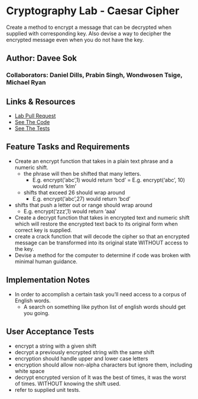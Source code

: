 # Cryptography Lab - Caesar Cipher

Create a method to encrypt a message that can be decrypted when supplied with corresponding key. Also devise a way to decipher the encrypted message even when you do not have the key.

## Author: Davee Sok

### Collaborators: Daniel Dills, Prabin Singh, Wondwosen Tsige, Michael Ryan

## Links & Resources

- [Lab Pull Request](https://github.com/daveeS987/cryptography/pull/1)
- [See The Code](./caesar_cipher/caesar_cipher.py)
- [See The Tests](./tests/test_caesar_cipher.py)

## Feature Tasks and Requirements

- Create an encrypt function that takes in a plain text phrase and a numeric shift.
  - the phrase will then be shifted that many letters.
    - E.g. encrypt(‘abc’,1) would return ‘bcd’ = E.g. encrypt(‘abc’, 10) would return ‘klm’
  - shifts that exceed 26 should wrap around
    - E.g. encrypt(‘abc’,27) would return ‘bcd’
- shifts that push a letter out or range should wrap around
  - E.g. encrypt(‘zzz’,1) would return ‘aaa’
- Create a decrypt function that takes in encrypted text and numeric shift which will restore the encrypted text back to its original form when correct key is supplied.
- create a crack function that will decode the cipher so that an encrypted message can be transformed into its original state WITHOUT access to the key.
- Devise a method for the computer to determine if code was broken with minimal human guidance.

## Implementation Notes

- In order to accomplish a certain task you’ll need access to a corpus of English words.
  - A search on something like python list of english words should get you going.

## User Acceptance Tests

- encrypt a string with a given shift
- decrypt a previously encrypted string with the same shift
- encryption should handle upper and lower case letters
- encryption should allow non-alpha characters but ignore them, including white space
- decrypt encrypted version of It was the best of times, it was the worst of times. WITHOUT knowing the shift used.
- refer to supplied unit tests.
